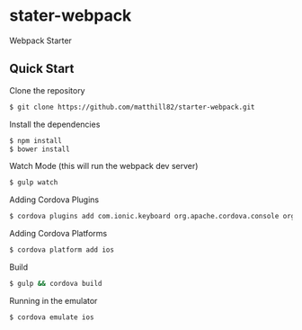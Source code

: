 stater-webpack
=============
 
 Webpack Starter

## Quick Start

Clone the repository

```bash
$ git clone https://github.com/matthill82/starter-webpack.git
```

Install the dependencies

```bash
$ npm install
$ bower install
```

Watch Mode (this will run the webpack dev server)

```bash
$ gulp watch
```

Adding Cordova Plugins

```bash
$ cordova plugins add com.ionic.keyboard org.apache.cordova.console org.apache.cordova.device
```

Adding Cordova Platforms

```bash
$ cordova platform add ios
```

Build

```bash
$ gulp && cordova build
```

Running in the emulator

```bash
$ cordova emulate ios
```
